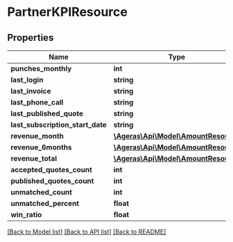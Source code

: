 # PartnerKPIResource

## Properties
Name | Type | Description | Notes
------------ | ------------- | ------------- | -------------
**punches_monthly** | **int** |  | [optional] 
**last_login** | **string** |  | [optional] 
**last_invoice** | **string** |  | [optional] 
**last_phone_call** | **string** |  | [optional] 
**last_published_quote** | **string** |  | [optional] 
**last_subscription_start_date** | **string** |  | [optional] 
**revenue_month** | [**\Ageras\Api\Model\AmountResource**](AmountResource.md) |  | [optional] 
**revenue_6months** | [**\Ageras\Api\Model\AmountResource**](AmountResource.md) |  | [optional] 
**revenue_total** | [**\Ageras\Api\Model\AmountResource**](AmountResource.md) |  | [optional] 
**accepted_quotes_count** | **int** |  | [optional] 
**published_quotes_count** | **int** |  | [optional] 
**unmatched_count** | **int** |  | [optional] 
**unmatched_percent** | **float** |  | [optional] 
**win_ratio** | **float** |  | [optional] 

[[Back to Model list]](../README.md#documentation-for-models) [[Back to API list]](../README.md#documentation-for-api-endpoints) [[Back to README]](../README.md)


